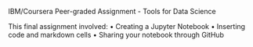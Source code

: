 IBM/Coursera Peer-graded Assignment - Tools for Data Science

This final assignment involved:
•	Creating a Jupyter Notebook
•	Inserting code and markdown cells
•	Sharing your notebook through GitHub
